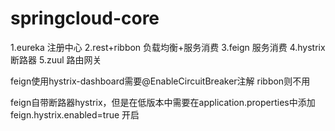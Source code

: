 # springcloud-core
1.eureka 注册中心
2.rest+ribbon 负载均衡+服务消费
3.feign 服务消费
4.hystrix 断路器
5.zuul 路由网关



feign使用hystrix-dashboard需要@EnableCircuitBreaker注解
ribbon则不用

feign自带断路器hystrix，但是在低版本中需要在application.properties中添加feign.hystrix.enabled=true
开启


